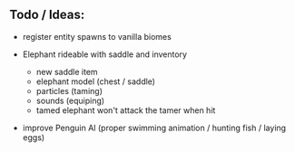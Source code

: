
## Todo / Ideas:

 - register entity spawns to vanilla biomes

 - Elephant rideable with saddle and inventory
    - new saddle item
    - elephant model (chest / saddle)
    - particles (taming)
    - sounds (equiping)
    - tamed elephant won't attack the tamer when hit
    
 - improve Penguin AI (proper swimming animation / hunting fish / laying eggs)
